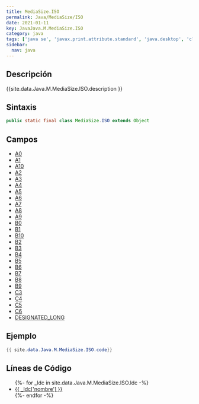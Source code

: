```yaml
---
title: MediaSize.ISO
permalink: Java/MediaSize/ISO
date: 2021-01-11
key: JavaJava.M.MediaSize.ISO
category: java
tags: ['java se', 'javax.print.attribute.standard', 'java.desktop', 'clase java', 'Java 1.0']
sidebar: 
  nav: java
---
```


## Descripción
{{site.data.Java.M.MediaSize.ISO.description }}

## Sintaxis
~~~java
public static final class MediaSize.ISO extends Object
~~~

## Campos
* [A0](/Java/MediaSize/ISO/A0)
* [A1](/Java/MediaSize/ISO/A1)
* [A10](/Java/MediaSize/ISO/A10)
* [A2](/Java/MediaSize/ISO/A2)
* [A3](/Java/MediaSize/ISO/A3)
* [A4](/Java/MediaSize/ISO/A4)
* [A5](/Java/MediaSize/ISO/A5)
* [A6](/Java/MediaSize/ISO/A6)
* [A7](/Java/MediaSize/ISO/A7)
* [A8](/Java/MediaSize/ISO/A8)
* [A9](/Java/MediaSize/ISO/A9)
* [B0](/Java/MediaSize/ISO/B0)
* [B1](/Java/MediaSize/ISO/B1)
* [B10](/Java/MediaSize/ISO/B10)
* [B2](/Java/MediaSize/ISO/B2)
* [B3](/Java/MediaSize/ISO/B3)
* [B4](/Java/MediaSize/ISO/B4)
* [B5](/Java/MediaSize/ISO/B5)
* [B6](/Java/MediaSize/ISO/B6)
* [B7](/Java/MediaSize/ISO/B7)
* [B8](/Java/MediaSize/ISO/B8)
* [B9](/Java/MediaSize/ISO/B9)
* [C3](/Java/MediaSize/ISO/C3)
* [C4](/Java/MediaSize/ISO/C4)
* [C5](/Java/MediaSize/ISO/C5)
* [C6](/Java/MediaSize/ISO/C6)
* [DESIGNATED_LONG](/Java/MediaSize/ISO/DESIGNATED_LONG)

## Ejemplo
~~~java
{{ site.data.Java.M.MediaSize.ISO.code}}
~~~

## Líneas de Código
<ul>
{%- for _ldc in site.data.Java.M.MediaSize.ISO.ldc -%}
   <li>
       <a href="{{_ldc['url'] }}">{{ _ldc['nombre'] }}</a>
   </li>
{%- endfor -%}
</ul>
